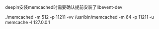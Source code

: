  deepin安装memcached时需要确认提前安装了libevent-dev

./memcached -m 512 -p 11211 -vv
/usr/bin/memcached -m 64 -p 11211 -u memcache -l 127.0.0.1